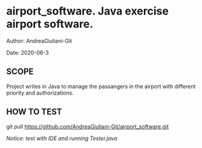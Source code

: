 # airport_software. Java exercise airport software.
Author: AndreaGiuliani-Git

Date: 2020-06-3

## SCOPE
Project writes in Java to manage the passangers in the airport with different priority and authorizations.

## HOW TO TEST
git pull https://github.com/AndreaGiuliani-Git/airport_software.git

*Notice: test with IDE and running Tester.java*
